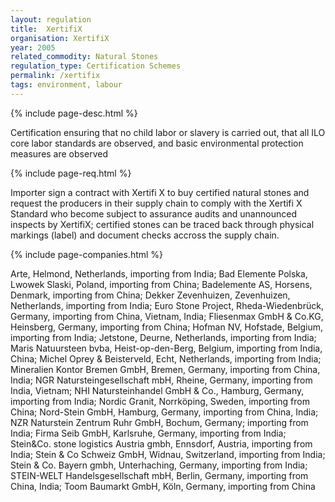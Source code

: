 ```yaml
---
layout: regulation
title:  XertifiX
organisation: XertifiX
year: 2005
related_commodity: Natural Stones
regulation_type: Certification Schemes
permalink: /xertifix
tags: environment, labour
---
```


{% include page-desc.html %}

Certification ensuring that no child labor or slavery is carried out, that all ILO core labor standards are observed, and basic environmental protection measures are observed

{% include page-req.html %}

Importer sign a contract with Xertifi X to buy certified natural stones and request the producers in their supply chain to comply with the Xertifi X Standard who become subject to assurance audits and unannounced inspects by XertifiX; certified stones can be traced back through physical markings (label) and document checks accross the supply chain.

{% include page-companies.html %}

Arte, Helmond, Netherlands, importing from India; Bad Elemente Polska, Lwowek Slaski, Poland, importing from China; Badelemente AS, Horsens, Denmark, importing from China; Dekker Zevenhuizen, Zevenhuizen, Netherlands, importing from India; Euro Stone Project, Rheda-Wiedenbrück, Germany, importing from China, Vietnam, India; Fliesenmax GmbH & Co.KG, Heinsberg, Germany, importing from China; Hofman NV, Hofstade, Belgium, importing from India; Jetstone, Deurne, Netherlands, importing from India; Maris Natuursteen bvba, Heist-op-den-Berg, Belgium, importing from India, China; Michel Oprey & Beisterveld, Echt, Netherlands, importing from India; Mineralien Kontor Bremen GmbH, Bremen, Germany, importing from China, India; NGR Natursteingesellschaft mbH, Rheine, Germany, importing from India, Vietnam; NHI Natursteinhandel GmbH & Co., Hamburg, Germany, importing from India; Nordic Granit, Norrköping, Sweden, importing from China; Nord-Stein GmbH, Hamburg, Germany, importing from China, India; NZR Naturstein Zentrum Ruhr GmbH, Bochum, Germany; importing from India; Firma Seib GmbH, Karlsruhe, Germany, importing from India; Stein&Co. stone logistics Austria gmbh, Ennsdorf, Austria, importing from India; Stein & Co Schweiz GmbH, Widnau, Switzerland, importing from India; Stein & Co. Bayern gmbh, Unterhaching, Germany, importing from India; STEIN-WELT Handelsgesellschaft mbH, Berlin, Germany, importing from China, India; Toom Baumarkt GmbH, Köln, Germany, importing from China

